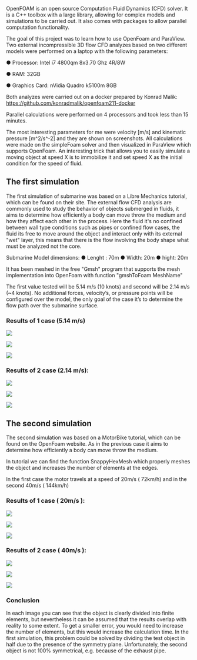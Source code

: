OpenFOAM is an open source Computation Fluid Dynamics (CFD) solver. It is a C++ toolbox with a large library, allowing for complex models and simulations to be carried out. It also comes with packages to allow parallel computation functionality.

The goal of this project was to learn how to use OpenFoam and ParaView. Two external incompressible 3D flow CFD analyzes based on two different models were performed on a laptop with the following parameters:				

● Processor: Intel i7 4800qm 8x3.70 Ghz 4R/8W

● RAM: 32GB 														

● Graphics Card: nVidia Quadro k5100m 8GB

Both analyzes were carried out on a docker prepared by Konrad Malik:
https://github.com/konradmalik/openfoam211-docker

Parallel calculations were performed on 4 processors and took less than 15 minutes.

The most interesting parameters for me were velocity [m/s] and kinematic pressure [m^2/s^-2] and they are shown on screenshots. All calculations were made on the simpleFoam solver and then visualized in ParaView which supports OpenFoam. An interesting trick that allows you to easily simulate a moving object at speed X is to immobilize it and set speed X as the initial condition for the speed of fluid.

## The first simulation

The first simulation of submarine was based on a Libre Mechanics tutorial, which can be found on their site.
The external flow CFD analysis are commonly used to study the behavior of objects submerged in fluids, it aims to determine how efficiently a body can move throw the medium and how they affect each other in the process.
Here the fluid it's no confined between wall type conditions such as pipes or confined flow cases, the fluid its free to move around the object and interact only with its external "wet" layer, this means that there is the flow involving the body shape what must be analyzed not the core.

Submarine Model dimensions: 
● Lenght : 70m 
● Width: 20m 
● hight: 20m 

It has been meshed in the free "Gmsh" program that supports the mesh implementation into OpenFoam with function "gmshToFoam MeshName"

The first value tested will be 5.14 m/s (10 knots) and second will be 2.14 m/s (~4 knots). No additional forces, velocity’s, or pressure points will be configured over the model, the only goal of the case it’s to determine the flow path over the submarine surface. 



### Results of 1 case (5.14 m/s)

![](images/Sub11.png)

![](images/Sub12.png)

![](images/Sub13.png)

### Results of 2 case (2.14 m/s):

![](images/2-414.png)

![](images/3-414.png)

![](images/1-414.png)

## The second simulation

The second simulation was based on a MotorBike tutorial, which can be found on the OpenFoam website.
As in the previous case it aims to determine how efficiently a body can move throw the medium.

In tutorial we can find the function SnappyHexMesh which properly meshes the object and increases the number of elements at the edges.

In the first case the motor travels at a speed of 20m/s ( 72km/h) and in the second 40m/s ( 144km/h)

### Results of 1 case ( 20m/s ):
![](images/Motor14.png)

![](images/Motor12.png)

![](images/Motor13.png)
### Results of 2 case ( 40m/s ):

![](images/Motor21.png)

![](images/Motor22.png)

![](images/Motor23.png)

### Conclusion

In each image you can see that the object is clearly divided into finite elements, but nevertheless it can be assumed that the results overlap with reality to some extent. To get a smaller error, you would need to increase the number of elements, but this would increase the calculation time. In the first simulation, this problem could be solved by dividing the test object in half due to the presence of the symmetry plane. Unfortunately, the second object is not 100% symmetrical, e.g. because of the exhaust pipe.
